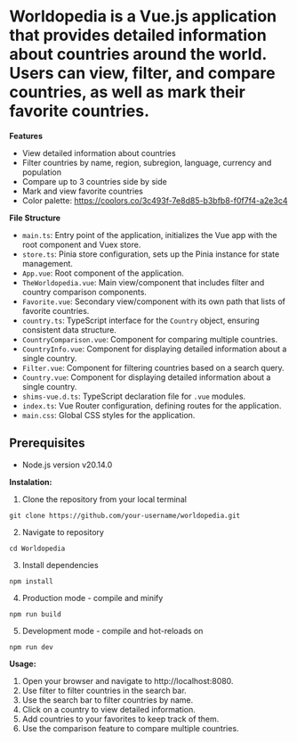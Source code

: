 # Worldopedia is a Vue.js application that provides detailed information about countries around the world. Users can view, filter, and compare countries, as well as mark their favorite countries.

**Features**

- View detailed information about countries
- Filter countries by name, region, subregion, language, currency and population
- Compare up to 3 countries side by side
- Mark and view favorite countries
- Color palette: https://coolors.co/3c493f-7e8d85-b3bfb8-f0f7f4-a2e3c4

**File Structure**

- `main.ts`: Entry point of the application, initializes the Vue app with the root component and Vuex store.
- `store.ts`: Pinia store configuration, sets up the Pinia instance for state management.
- `App.vue`: Root component of the application.
- `TheWorldopedia.vue`: Main view/component that includes filter and country comparison components.
- `Favorite.vue`: Secondary view/component with its own path that lists of favorite countries.
- `country.ts`: TypeScript interface for the `Country` object, ensuring consistent data structure.
- `CountryComparison.vue`: Component for comparing multiple countries.
- `CountryInfo.vue`: Component for displaying detailed information about a single country.
- `Filter.vue`: Component for filtering countries based on a search query.
- `Country.vue`: Component for displaying detailed information about a single country.
- `shims-vue.d.ts`: TypeScript declaration file for `.vue` modules.
- `index.ts`: Vue Router configuration, defining routes for the application.
- `main.css`: Global CSS styles for the application.


## Prerequisites

- Node.js version v20.14.0


**Instalation:**

1. Clone the repository from your local terminal

```
git clone https://github.com/your-username/worldopedia.git
```

2. Navigate to repository
```
cd Worldopedia
``` 

3. Install dependencies
```
npm install
```

4. Production mode - compile and minify
```
npm run build
```

5. Development mode - compile and hot-reloads on
```
npm run dev
```


**Usage:**

1. Open your browser and navigate to http://localhost:8080.
2. Use filter to filter countries in the search bar.
2. Use the search bar to filter countries by name.
3. Click on a country to view detailed information.
4. Add countries to your favorites to keep track of them.
5. Use the comparison feature to compare multiple countries.
